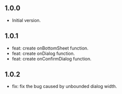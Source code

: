 ## 1.0.0

- Initial version.

## 1.0.1

- feat: create onBottomSheet function.
- feat: create onDialog function.
- feat: create onConfirmDialog function.

## 1.0.2

- fix: fix the bug caused by unbounded dialog width.
